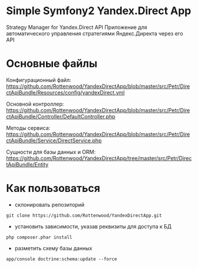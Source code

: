Simple Symfony2 Yandex.Direct App
=================================
Strategy Manager for Yandex.Direct API
Приложение для автоматического управления стратегиями Яндекс.Директа через его API

Основные файлы
==============
Конфигурационный файл: https://github.com/Rottenwood/YandexDirectApp/blob/master/src/Petr/DirectApiBundle/Resources/config/yandexDirect.yml

Основной контроллер: https://github.com/Rottenwood/YandexDirectApp/blob/master/src/Petr/DirectApiBundle/Controller/DefaultController.php

Методы сервиса: https://github.com/Rottenwood/YandexDirectApp/blob/master/src/Petr/DirectApiBundle/Service/DirectService.php

Сущности для базы данных и ORM: https://github.com/Rottenwood/YandexDirectApp/tree/master/src/Petr/DirectApiBundle/Entity

Как пользоваться
================
* склонировать репозиторий
~~~
git clone https://github.com/Rottenwood/YandexDirectApp.git
~~~
* установить зависимости, указав реквизиты для доступа к БД
~~~
php composer.phar install
~~~
* разметить схему базы данных
~~~
app/console doctrine:schema:update --force
~~~
